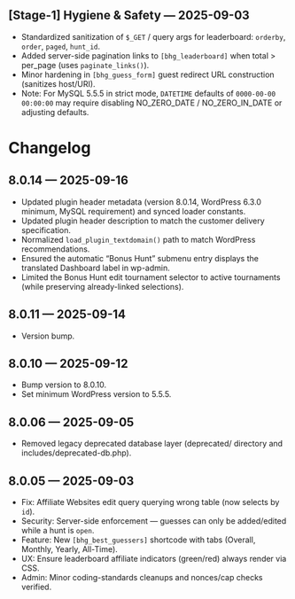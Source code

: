 
## [Stage-1] Hygiene & Safety — 2025-09-03

- Standardized sanitization of `$_GET` / query args for leaderboard: `orderby`, `order`, `paged`, `hunt_id`.
- Added server-side pagination links to `[bhg_leaderboard]` when total > per_page (uses `paginate_links()`).
- Minor hardening in `[bhg_guess_form]` guest redirect URL construction (sanitizes host/URI).
- Note: For MySQL 5.5.5 in strict mode, `DATETIME` defaults of `0000-00-00 00:00:00` may require disabling NO_ZERO_DATE / NO_ZERO_IN_DATE or adjusting defaults.

# Changelog

## 8.0.14 — 2025-09-16
- Updated plugin header metadata (version 8.0.14, WordPress 6.3.0 minimum, MySQL requirement) and synced loader constants.
- Updated plugin header description to match the customer delivery specification.
- Normalized `load_plugin_textdomain()` path to match WordPress recommendations.
- Ensured the automatic “Bonus Hunt” submenu entry displays the translated Dashboard label in wp-admin.
- Limited the Bonus Hunt edit tournament selector to active tournaments (while preserving already-linked selections).

## 8.0.11 — 2025-09-14
- Version bump.

## 8.0.10 — 2025-09-12
- Bump version to 8.0.10.
- Set minimum WordPress version to 5.5.5.

## 8.0.06 — 2025-09-05
- Removed legacy deprecated database layer (deprecated/ directory and includes/deprecated-db.php).

## 8.0.05 — 2025-09-03
- Fix: Affiliate Websites edit query querying wrong table (now selects by `id`).
- Security: Server-side enforcement — guesses can only be added/edited while a hunt is `open`.
- Feature: New `[bhg_best_guessers]` shortcode with tabs (Overall, Monthly, Yearly, All-Time).
- UX: Ensure leaderboard affiliate indicators (green/red) always render via CSS.
- Admin: Minor coding-standards cleanups and nonces/cap checks verified.

